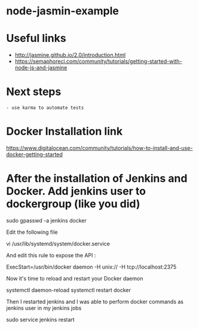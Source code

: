 # node-jasmin-example

# Useful links
- http://jasmine.github.io/2.0/introduction.html
- https://semaphoreci.com/community/tutorials/getting-started-with-node-js-and-jasmine

# Next steps
    - use karma to automate tests


# Docker Installation link
https://www.digitalocean.com/community/tutorials/how-to-install-and-use-docker-getting-started


# After the installation of Jenkins and Docker. Add jenkins user to dockergroup (like you did)

sudo gpasswd -a jenkins docker

Edit the following file

vi /usr/lib/systemd/system/docker.service

And edit this rule to expose the API :

ExecStart=/usr/bin/docker daemon -H unix:// -H tcp://localhost:2375

Now it's time to reload and restart your Docker daemon

systemctl daemon-reload
systemctl restart docker

Then I restarted jenkins and I was able to perform docker commands as jenkins user in my jenkins jobs

sudo service jenkins restart

